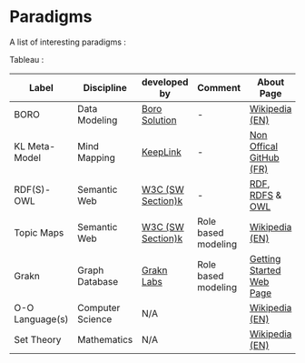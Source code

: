 Paradigms
==

A list of interesting paradigms : 

Tableau :
<table>
    <thead>
        <tr>
            <th>Label</th>
            <th>Discipline</th>
             <th>developed by</th>           
            <th>Comment</th>
            <th>About Page</th>
        </tr>
    </thead>
    <tbody>
        <tr>
            <td>BORO</td>
            <td>Data Modeling</td>
            <td><a href="http://www.borosolutions.net/">Boro Solution</a></td>
            <td>-</td>
            <td><a href="https://en.wikipedia.org/wiki/BORO/">Wikipedia (EN)</a></td>
        </tr>
        <tr>
            <td>KL Meta-Model</td>
            <td>Mind Mapping</td>
            <td><a href="http://keeplink.com/">KeepLink</a></td>
            <td>-</td>
            <td><a href="https://github.com/iPlumb3r/KeepLink/blob/master/1_Semantic/ReadMe_FR.md">Non Offical GitHub (FR)</a></td>
        </tr>
        <tr>
            <td>RDF(S)-OWL</td>
            <td>Semantic Web</td>
            <td><a href="https://www.w3.org/standards/semanticweb/">W3C (SW Section)k</a></td>
            <td>-</td>
            <td><a href="https://www.w3.org/RDF/">RDF</a>, <a href="https://www.w3.org/TR/rdf-schema/">RDFS</a> & <a href="https://www.w3.org/OWL/">OWL</a></td>
        </tr>
        <tr>
            <td>Topic Maps</td>
            <td>Semantic Web</td>
            <td><a href="https://www.w3.org/standards/semanticweb/">W3C (SW Section)k</a></td>
            <td>Role based modeling</td>
            <td><a href="https://en.wikipedia.org/wiki/Topic_map">Wikipedia (EN)</a></td>
        </tr>
        <tr>
            <td>Grakn</td>
            <td>Graph Database</td>
            <td><a href="https://grakn.ai/">Grakn Labs</a></td>
            <td>Role based modeling</td>
            <td><a href="https://blog.grakn.ai/get-started-with-grakn-ai-72bb210f915c">Getting Started Web Page</a></td>
        </tr>
        <tr>
            <td>O-O Language(s)</td>
            <td>Computer Science</td>
            <td>N/A</td>
            <td></td>
            <td><a href="https://en.wikipedia.org/wiki/Object-oriented_programming">Wikipedia (EN)</a></td>
        </tr>
        <tr>
            <td>Set Theory</td>
            <td>Mathematics</td>
            <td>N/A</td>
            <td></td>
            <td><a href="https://en.wikipedia.org/wiki/Set_theory">Wikipedia (EN)</a></td>
        </tr>
    </tbody>
    </tbody>
</table>
